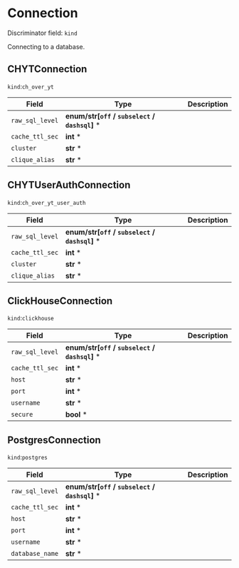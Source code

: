 # Connection

Discriminator field: `kind`


Connecting to a database.


## CHYTConnection

`kind`:`ch_over_yt`


| Field | Type | Description |
------|-----|----------
| `raw_sql_level` | **enum/str[`off` / `subselect` / `dashsql`]** * |
| `cache_ttl_sec` | **int** * |
| `cluster` | **str** * |
| `clique_alias` | **str** * |
## CHYTUserAuthConnection

`kind`:`ch_over_yt_user_auth`


| Field | Type | Description |
------|-----|----------
| `raw_sql_level` | **enum/str[`off` / `subselect` / `dashsql`]** * |
| `cache_ttl_sec` | **int** * |
| `cluster` | **str** * |
| `clique_alias` | **str** * |
## ClickHouseConnection

`kind`:`clickhouse`


| Field | Type | Description |
------|-----|----------
| `raw_sql_level` | **enum/str[`off` / `subselect` / `dashsql`]** * |
| `cache_ttl_sec` | **int** * |
| `host` | **str** * |
| `port` | **int** * |
| `username` | **str** * |
| `secure` | **bool** * |
## PostgresConnection

`kind`:`postgres`


| Field | Type | Description |
------|-----|----------
| `raw_sql_level` | **enum/str[`off` / `subselect` / `dashsql`]** * |
| `cache_ttl_sec` | **int** * |
| `host` | **str** * |
| `port` | **int** * |
| `username` | **str** * |
| `database_name` | **str** * |
